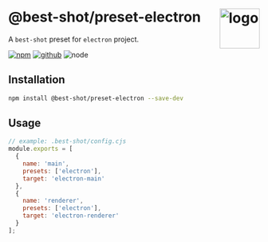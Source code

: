 # @best-shot/preset-electron <img src="https://cdn.jsdelivr.net/gh/best-shot/best-shot/packages/core/logo.svg" alt="logo" height="80" align="right">

A `best-shot` preset for `electron` project.

[![npm][npm-badge]][npm-url]
[![github][github-badge]][github-url]
![node][node-badge]

[npm-url]: https://www.npmjs.com/package/@best-shot/preset-electron
[npm-badge]: https://img.shields.io/npm/v/@best-shot/preset-electron.svg?style=flat-square&logo=npm
[github-url]: https://github.com/best-shot/best-shot/tree/master/packages/preset-electron
[github-badge]: https://img.shields.io/npm/l/@best-shot/preset-electron.svg?style=flat-square&colorB=blue&logo=github
[node-badge]: https://img.shields.io/node/v/@best-shot/preset-electron.svg?style=flat-square&colorB=green&logo=node.js

## Installation

```bash
npm install @best-shot/preset-electron --save-dev
```

## Usage

```cjs
// example: .best-shot/config.cjs
module.exports = [
  {
    name: 'main',
    presets: ['electron'],
    target: 'electron-main'
  },
  {
    name: 'renderer',
    presets: ['electron'],
    target: 'electron-renderer'
  }
];
```
